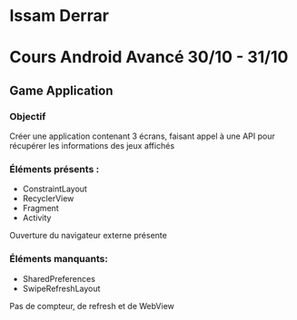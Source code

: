 Issam Derrar
===

# Cours Android Avancé 30/10 - 31/10

## Game Application

### Objectif
Créer une application contenant 3 écrans, faisant appel à une API pour récupérer les informations des jeux affichés

### Éléments présents :
- ConstraintLayout
- RecyclerView
- Fragment
- Activity

Ouverture du navigateur externe présente



### Éléments manquants:
- SharedPreferences
- SwipeRefreshLayout

Pas de compteur, de refresh et de WebView






